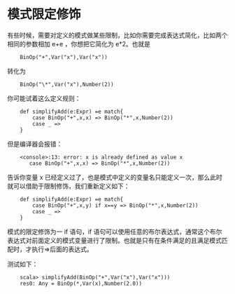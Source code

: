 # 模式限定修饰 

有些时候，需要对定义的模式做某些限制，比如你需要完成表达式简化，比如两个相同的参数相加 e+e ，你想把它简化为 e*2。也就是  

```
    BinOp("+",Var("x"),Var("x"))  
```

转化为  

```
    BinOp("\*",Var("x"),Number(2))
```

你可能试着这么定义规则：

```
    def simplifyAdd(e:Expr) =e match{
    	case BinOp("+",x,x) => BinOp("*",x,Number(2))
    	case _ =>
    }
```

但是编译器会报错：

```
    <console>:13: error: x is already defined as value x
       case BinOp("+",x,x) => BinOp("*",x,Number(2))
```   

告诉你变量 x 已经定义过了，也是模式中定义的变量名只能定义一次，那么此时就可以借助于限制修饰，我们重新定义如下：

```
    def simplifyAdd(e:Expr) =e match{
    	case BinOp("+",x,y) if x==y => BinOp("*",x,Number(2))
    	case _ =>
    }
```

模式的限定修饰为一 if 语句，if 语句可以使用任意的布尔表达式，通常这个布尔表达式对前面定义的模式变量进行了限制。也就是只有在条件满足的且满足模式匹配时，才执行=>后面的表达式。
  
测试如下：  

```
    scala> simplifyAdd(BinOp("+",Var("x"),Var("x")))
    res0: Any = BinOp(*,Var(x),Number(2.0))
```
